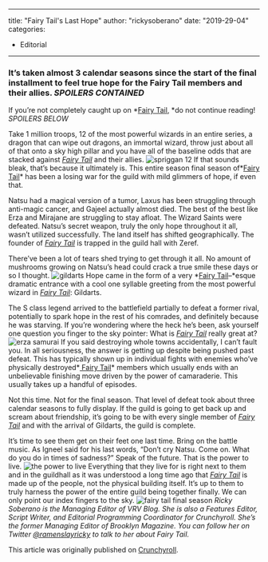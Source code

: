 
---
title: "Fairy Tail's Last Hope"
author: "rickysoberano"
date: "2019-29-04"
categories:
- Editorial
---

### It&#8217;s taken almost 3 calendar seasons since the start of the final installment to feel true hope for the Fairy Tail members and their allies. *SPOILERS CONTAINED*

If you&#8217;re not completely caught up on *[Fairy Tail](https://got.cr/vrv-blog-last-hope), *do not continue reading! *SPOILERS BELOW*

Take 1 million troops, 12 of the most powerful wizards in an entire series, a dragon that can wipe out dragons, an immortal wizard, throw just about all of that onto a sky high pillar and you have all of the baseline odds that are stacked against *[Fairy Tail](https://got.cr/vrv-blog-last-hope)* and their allies.
![spriggan 12](https://i1.wp.com/img1.ak.crunchyroll.com/i/spire3/734be27a3e844a57db48fa19fc3c903f1556240759_full.png?w=1170&#038;ssl=1)
If that sounds bleak, that’s because it ultimately is. This entire season final season of*[Fairy Tail](https://got.cr/vrv-blog-last-hope)* has been a losing war for the guild with mild glimmers of hope, if even that.

Natsu had a magical version of a tumor, Laxus has been struggling through anti-magic cancer, and Gajeel actually almost died. The best of the best like Erza and Mirajane are struggling to stay afloat. The Wizard Saints were defeated. Natsu’s secret weapon, truly the only hope throughout it all, wasn’t utilized successfully. The land itself has shifted geographically. The founder of *[Fairy Tail](https://got.cr/vrv-blog-last-hope)* is trapped in the guild hall with Zeref.

There’ve been a lot of tears shed trying to get through it all. No amount of mushrooms growing on Natsu’s head could crack a true smile these days or so I thought.
![gildarts](https://i2.wp.com/img1.ak.crunchyroll.com/i/spire4/80be5f7ff9c1e7b71c3d4a54ba307e7d1556240571_full.png?w=1170&#038;ssl=1)
Hope came in the form of a very *[Fairy Tai](https://got.cr/fairy-tail-last-hope-article)[l](https://got.cr/vrv-blog-last-hope)&#8211;*esque dramatic entrance with a cool one syllable greeting from the most powerful wizard in *[Fairy Tail](https://got.cr/vrv-blog-last-hope)*: Gildarts.

The S class legend arrived to the battlefield partially to defeat a former rival, potentially to spark hope in the rest of his comrades, and definitely because he was starving. If you’re wondering where the heck he’s been, ask yourself one question you finger to the sky pointer: What is *[Fairy Tail](https://got.cr/vrv-blog-last-hope)* really great at?
![erza samurai](https://i0.wp.com/img1.ak.crunchyroll.com/i/spire4/75aa7e3f242d2c89694c6b884ffd08b31556242156_full.png?w=1170&#038;ssl=1)
If you said destroying whole towns accidentally, I can’t fault you. In all seriousness, the answer is getting up despite being pushed past defeat. This has typically shown up in individual fights with enemies who’ve physically destroyed*[ Fairy Tail](https://got.cr/vrv-blog-last-hope)* members which usually ends with an unbelievable finishing move driven by the power of camaraderie. This usually takes up a handful of episodes.

Not this time. Not for the final season. That level of defeat took about three calendar seasons to fully display. If the guild is going to get back up and scream about friendship, it’s going to be with every single member of *[Fairy Tail](https://got.cr/vrv-blog-last-hope)* and with the arrival of Gildarts, the guild is complete.

It’s time to see them get on their feet one last time. Bring on the battle music. As Igneel said for his last words, “Don’t cry Natsu. Come on. What do you do in times of sadness?” Speak of the future. That is the power to live.
![the power to live](https://i1.wp.com/img1.ak.crunchyroll.com/i/spire4/04adc3d1f0952220800f3e325074584d1556241591_full.png?w=1170&#038;ssl=1)
Everything that they live for is right next to them and in the guildhall as it was understood a long time ago that *[Fairy Tail](https://got.cr/vrv-blog-last-hope)* is made up of the people, not the physical building itself. It’s up to them to truly harness the power of the entire guild being together finally. We can only point our index fingers to the sky.
![fairy tail final season](https://i0.wp.com/img1.ak.crunchyroll.com/i/spire3/b2eec70cef200502a3330d0a16d225c11556242457_full.png?w=1170&#038;ssl=1)
*Ricky Soberano is the Managing Editor of VRV Blog. She is also a Features Editor, Script Writer, and Editorial Programming Coordinator for Crunchyroll. She’s the former Managing Editor of Brooklyn Magazine. You can follow her on Twitter [@ramenslayricky](https://twitter.com/ramenslayricky) to talk to her about Fairy Tail.*

This article was originally published on [Crunchyroll](https://got.cr/vrv-blog-cr-ft-last-hope).
